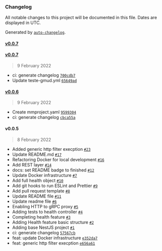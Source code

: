 ### Changelog

All notable changes to this project will be documented in this file. Dates are displayed in UTC.

Generated by [`auto-changelog`](https://github.com/CookPete/auto-changelog).

#### [v0.0.7](https://github.com/madeiramadeirabr/nest-service-template/compare/v0.0.7...v0.0.7)

#### [v0.0.7](https://github.com/madeiramadeirabr/nest-service-template/compare/v0.0.6...v0.0.7)

> 9 February 2022

- ci: generate changelog [`700cdb7`](https://github.com/madeiramadeirabr/nest-service-template/commit/700cdb7004fa66a7d95bb4547469516472032a7c)
- Update teste-gmud.yml [`65649ad`](https://github.com/madeiramadeirabr/nest-service-template/commit/65649adf41fa8d5d138e1d4be4d67560c3915a01)

#### [v0.0.6](https://github.com/madeiramadeirabr/nest-service-template/compare/v0.0.5...v0.0.6)

> 9 February 2022

- Create mmproject.yaml [`9599304`](https://github.com/madeiramadeirabr/nest-service-template/commit/9599304ee79e4a19e50f38a4109c343585e84b3c)
- ci: generate changelog [`cbca55a`](https://github.com/madeiramadeirabr/nest-service-template/commit/cbca55ac64d14112786843ac17831863a25f1d19)

#### v0.0.5

> 8 February 2022

- Added generic http filter execption [`#23`](https://github.com/madeiramadeirabr/nest-service-template/pull/23)
- Update README.md [`#17`](https://github.com/madeiramadeirabr/nest-service-template/pull/17)
- Refactoring Docker for local development [`#16`](https://github.com/madeiramadeirabr/nest-service-template/pull/16)
- Add REST layer [`#14`](https://github.com/madeiramadeirabr/nest-service-template/pull/14)
- docs: set README badge to finished [`#12`](https://github.com/madeiramadeirabr/nest-service-template/pull/12)
- Update Docker infrastructure [`#7`](https://github.com/madeiramadeirabr/nest-service-template/pull/7)
- Add full health object [`#10`](https://github.com/madeiramadeirabr/nest-service-template/pull/10)
- Add git hooks to run ESLint and Prettier [`#9`](https://github.com/madeiramadeirabr/nest-service-template/pull/9)
- Add pull request template [`#8`](https://github.com/madeiramadeirabr/nest-service-template/pull/8)
- Update README file [`#11`](https://github.com/madeiramadeirabr/nest-service-template/pull/11)
- Update readme file [`#6`](https://github.com/madeiramadeirabr/nest-service-template/pull/6)
- Enabling HTTP to gRPC proxy [`#5`](https://github.com/madeiramadeirabr/nest-service-template/pull/5)
- Adding tests to health controller [`#4`](https://github.com/madeiramadeirabr/nest-service-template/pull/4)
- Completing health feature [`#3`](https://github.com/madeiramadeirabr/nest-service-template/pull/3)
- Adding Health feature basic structure [`#2`](https://github.com/madeiramadeirabr/nest-service-template/pull/2)
- Adding base NestJS project [`#1`](https://github.com/madeiramadeirabr/nest-service-template/pull/1)
- ci: generate changelog [`57567cb`](https://github.com/madeiramadeirabr/nest-service-template/commit/57567cbd6354ab67af21a1dc6551e00978682afb)
- feat: update Docker infrastructure [`e352da7`](https://github.com/madeiramadeirabr/nest-service-template/commit/e352da7e89430f6e2813c99f0099c9234c77f144)
- feat: generic http filter execption [`e656a61`](https://github.com/madeiramadeirabr/nest-service-template/commit/e656a613ae4b62ada89c18ae56ad11c93d0bdeb3)

